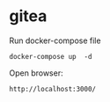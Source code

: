 # gitea

Run docker-compose file
```
docker-compose up  -d
```

Open browser:
```
http://localhost:3000/
```
